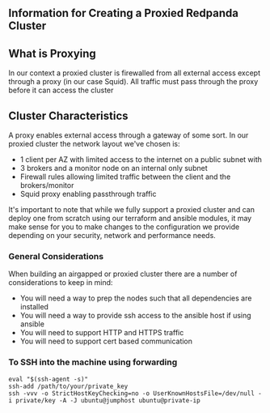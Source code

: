 ## Information for Creating a Proxied Redpanda Cluster

## What is Proxying

In our context a proxied cluster is firewalled from all external access except through a proxy (in our case Squid). All
traffic must pass through the proxy before it can access the cluster

## Cluster Characteristics

A proxy enables external access through a gateway of some sort. In our proxied cluster the network layout we've chosen
is:

* 1 client per AZ with limited access to the internet on a public subnet with
* 3 brokers and a monitor node on an internal only subnet
* Firewall rules allowing limited traffic between the client and the brokers/monitor
* Squid proxy enabling passthrough traffic

It's important to note that while we fully support a proxied cluster and can deploy one from scratch using our terraform
and ansible modules, it may make sense for you to make changes to the configuration we provide depending on your
security, network and performance needs.

### General Considerations

When building an airgapped or proxied cluster there are a number of considerations to keep in mind:

* You will need a way to prep the nodes such that all dependencies are installed
* You will need a way to provide ssh access to the ansible host if using ansible
* You will need to support HTTP and HTTPS traffic
* You will need to support cert based communication

### To SSH into the machine using forwarding
```shell
eval "$(ssh-agent -s)"
ssh-add /path/to/your/private_key
ssh -vvv -o StrictHostKeyChecking=no -o UserKnownHostsFile=/dev/null -i private/key -A -J ubuntu@jumphost ubuntu@private-ip
```
